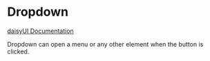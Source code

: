 # Dropdown

[daisyUI Documentation](https://daisyui.com/components/dropdown/)

Dropdown can open a menu or any other element when the button is clicked.

<DemoDropdown />
